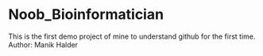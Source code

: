 # Noob_Bioinformatician
This is the first demo project of mine to understand github for the first time.
<br>
Author: Manik Halder
